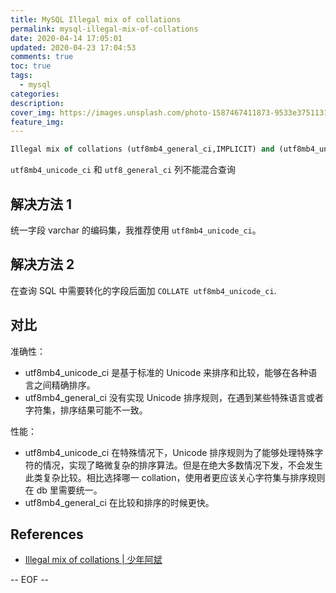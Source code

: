 ```yaml
---
title: MySQL Illegal mix of collations
permalink: mysql-illegal-mix-of-collations
date: 2020-04-14 17:05:01
updated: 2020-04-23 17:04:53
comments: true
toc: true
tags:
  - mysql
categories:
description:
cover_img: https://images.unsplash.com/photo-1587467411873-9533e3751131?ixlib=rb-1.2.1&ixid=eyJhcHBfaWQiOjEyMDd9&auto=format&fit=crop&w=640&q=80
feature_img:
---
```


```sql
Illegal mix of collations (utf8mb4_general_ci,IMPLICIT) and (utf8mb4_unicode_ci,IMPLICIT) for operation
```

<!-- more -->

`utf8mb4_unicode_ci` 和 `utf8_general_ci` 列不能混合查询

## 解决方法 1

统一字段 varchar 的编码集，我推荐使用 `utf8mb4_unicode_ci`。

## 解决方法 2

在查询 SQL 中需要转化的字段后面加 `COLLATE utf8mb4_unicode_ci`.

## 对比

准确性：

- utf8mb4_unicode_ci 是基于标准的 Unicode 来排序和比较，能够在各种语言之间精确排序。
- utf8mb4_general_ci 没有实现 Unicode 排序规则，在遇到某些特殊语言或者字符集，排序结果可能不一致。

性能：

- utf8mb4_unicode_ci 在特殊情况下，Unicode 排序规则为了能够处理特殊字符的情况，实现了略微复杂的排序算法。但是在绝大多数情况下发，不会发生此类复杂比较。相比选择哪一 collation，使用者更应该关心字符集与排序规则在 db 里需要统一。
- utf8mb4_general_ci 在比较和排序的时候更快。

## References

- [Illegal mix of collations | 少年阿斌](https://www.cnblogs.com/wqbin/p/11852376.html)

-- EOF --
